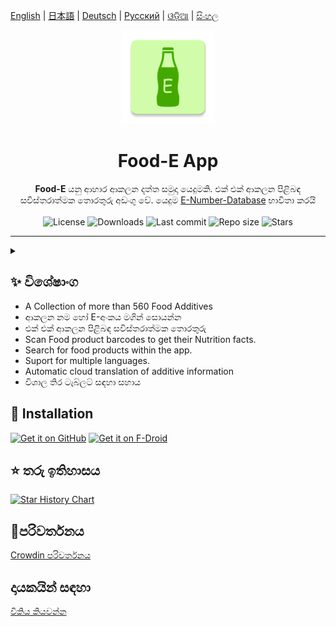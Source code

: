 [English](README.md) | [日本語](README.ja-JP.md) | [Deutsch](README.de-DE.md) | [Русский](README.ru-RU.md) | [ଓଡ଼ିଆ](README.or-IN.md) | [සිංහල](README.si-LK.md)

<div align="center">
  <img width="150" src="/logo.png" alt="App icon">
  <h1 align="center">Food-E App</h1>
  <b>Food-E</b> යනු ආහාර ආකලන දත්ත සමුදා යෙදුමකි.
  එක් එක් ආකලන පිළිබඳ සවිස්තරාත්මක තොරතුරු අඩංගු වේ.
  යෙදුම <a href="https://github.com/SuhasDissa/E-Number-Database">E-Number-Database</a> භාවිතා කරයි<br><br>
</div>

 <div align="center">
    <img alt="License" src="https://img.shields.io/github/license/SuhasDissa/Food-E-App?color=c3e7ff&style=flat-square">
    <img alt="Downloads" src="https://img.shields.io/github/downloads/SuhasDissa/Food-E-App/total.svg?color=c3e7ff&style=flat-square">
    <img alt="Last commit" src="https://img.shields.io/github/last-commit/SuhasDissa/Food-E-App?color=c3e7ff&style=flat-square">
    <img alt="Repo size" src="https://img.shields.io/github/repo-size/SuhasDissa/Food-E-App?color=c3e7ff&style=flat-square">
    <img alt="Stars" src="https://img.shields.io/github/stars/SuhasDissa/Food-E-App?color=c3e7ff&style=flat-square">
    <br>
</div>

---

<details>
  <summary>  </summary>
<p align="center">
  <img src="" width="30%" />
  <img src="" width="30%" />
  <img src="" width="30%" />
</p>
<p align="center">
  <img src="" width="30%" />
  <img src="" width="30%" />
  <img src="" width="30%" />
</p>
<p align="center">
  <img src="" width="30%" />
  <img src="" width="30%" />
</p>
</details>

## ✨ විශේෂාංග
- A Collection of more than 560 Food Additives
- ආකලන නම හෝ E-අංකය මගින් සොයන්න
- එක් එක් ආකලන පිළිබඳ සවිස්තරාත්මක තොරතුරු
- Scan Food product barcodes to get their Nutrition facts.
- Search for food products within the app.
- Suport for multiple languages.
- Automatic cloud translation of additive information
- විශාල තිර ටැබ්ලට් සඳහා සහාය

## 📲 Installation

[<img src="https://github.com/machiav3lli/oandbackupx/blob/034b226cea5c1b30eb4f6a6f313e4dadcbb0ece4/badge_github.png"
    alt="Get it on GitHub"
    height="80" />](https://github.com/SuhasDissa/Food-E-App/releases/latest) [<img src="https://fdroid.gitlab.io/artwork/badge/get-it-on.png"
    alt="Get it on F-Droid"
    height="80" />](https://f-droid.org/en/packages/app.suhasdissa.foode/)


## ⭐ තරු ඉතිහාසය

[![Star History Chart](https://api.star-history.com/svg?repos=SuhasDissa/Food-E-App&type=Timeline)](https://star-history.com/#SuhasDissa/Food-E-App&Timeline)

## 🧾පරිවර්තනය
[Crowdin පරිවර්තනය](https://crowdin.com/project/food-e-app)

## දායකයින් සඳහා

[විකිය කියවන්න](https://github.com/SuhasDissa/Food-E-App/wiki)
